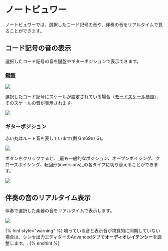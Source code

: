 # ノートビュワー

ノートビュワーでは、選択したコード記号の音や、伴奏の音をリアルタイムで見ることができます。

## コード記号の音の表示

選択したコード記号の音を鍵盤やギターポジションで表示できます。

### 鍵盤

![](https://files.gitbook.com/v0/b/gitbook-x-prod.appspot.com/o/spaces%2F-MQE7B7yjVY3xzlsorS4-887967055%2Fuploads%2FMUP9cqejuNFzrSJ3MbOW%2F2021-12-13%2020\_34\_45-JJazzLab.png?alt=media\&token=0575b575-d171-422f-b9cf-afbaf01e7389)

選択したコード記号にスケールが設定されている場合（[モードスケール参照](../songs/song-editors/chord-lead-sheet.md#mdosukruharmony)）、そのスケールの音が表示されます。

![](https://files.gitbook.com/v0/b/gitbook-x-prod.appspot.com/o/spaces%2F-MQE7B7yjVY3xzlsorS4-887967055%2Fuploads%2F8L0zuBe8Vu0Djajsesil%2F2021-12-13%2020\_36\_34-JJazzLab.png?alt=media\&token=90701c40-6800-46d9-8f72-73e29319955f)

### ギターポジション

赤い丸はルート音を表しています(例 Gm69の G)。

![](https://files.gitbook.com/v0/b/gitbook-x-prod.appspot.com/o/spaces%2F-MQE7B7yjVY3xzlsorS4-887967055%2Fuploads%2FWqJAcCf7wZGslW422DJC%2F2021-12-13%2020\_35\_23-JJazzLab.png?alt=media\&token=600aad65-1a73-4b8c-9608-723a9be8b50d)

ボタンをクリックすると、_最も一般的なポジション、オープンボイシング、クローズボイシング、転回形(inversions)_の各タイプに切り替えることができます。

![](https://files.gitbook.com/v0/b/gitbook-x-prod.appspot.com/o/spaces%2F-MQE7B7yjVY3xzlsorS4-887967055%2Fuploads%2FZ8fsWIb05ZRM3X3W9Mjs%2F2021-12-13%2020\_35\_59-JJazzLab.png?alt=media\&token=3946b0c1-8873-4beb-a9c6-913ffe2960e2)

## 伴奏の音のリアルタイム表示

伴奏で選択した楽器の音をリアルタイムで表示します。

![](https://files.gitbook.com/v0/b/gitbook-x-prod.appspot.com/o/spaces%2F-MQE7B7yjVY3xzlsorS4-887967055%2Fuploads%2FfOWZxnPy1w2yYGpqOFBz%2F2021-12-13%2021\_25\_23-JJazzLab.png?alt=media\&token=b72f0242-198a-47ef-9d71-7a7eb1928611)

{% hint style="warning" %}
鳴っている音と表示音が視覚的に同期していない場合は、シンセ出力エディターのAdvancedタブで**オーディオレイテンシー**を調整します。.
{% endhint %}

